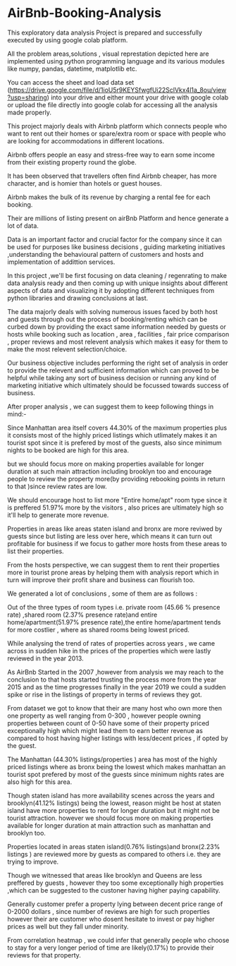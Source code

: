 # AirBnb-Booking-Analysis

This exploratory data analysis Project is prepared and successfully executed by using google colab platform.

All the problem areas,solutions , visual represtation depicted here are implemented using python programming language and its various modules like numpy, pandas, datetime, matplotlib etc.

You can access the sheet and load data set (https://drive.google.com/file/d/1ioU5r9KEYSfwgfUi22SclVkx4l1a_8ou/view?usp=sharing) into your drive and either mount your drive with google colab or upload the file directly into google colab for accessing all the analysis made properly.


This project majorly deals with Airbnb platform which connects people who want to rent out their homes or spare/extra room or space with people who are looking for accommodations in different locations.

Airbnb offers people an easy and stress-free way to earn some income from their existing property round the globe.

It has been observed that travellers often find Airbnb cheaper, has more character, and is homier than hotels or guest houses.

Airbnb makes the bulk of its revenue by charging a rental fee for each booking.

Their are millions of listing present on airBnb Platform and hence generate a lot of data.


Data is an important factor and crucial factor for the company since it can be used for purposes like business decisions , guiding marketing initiatives ,understanding the behavioural pattern of customers and hosts and implementation of addittion services.


In this project ,we'll be first focusing on data cleaning / regenrating to make data analysis ready and then coming up with unique insights about different aspects of data and visualizing it by adopting different techniques from python libraries and drawing conclusions at last.


The data majorly deals with solving numerous issues faced by both host and guests through out the process of booking/renting which can be curbed down by providing the exact same information needed by guests or hosts while booking such as location , area , facilities , fair price comparison , proper reviews and most relevent analysis which makes it easy for them to make the most relevent selection/choice.



Our business objective includes performing the right set of analysis in order to provide the relevent and sufficient information which can proved to be helpful while taking any sort of business decision or running any kind of marketing initiative which ultimately should be focussed towards success of business.


After proper analysis , we can suggest them to keep following things in mind:-

Since Manhattan area itself covers 44.30% of the maximum properties plus it consists most of the highly priced listings which utlimately makes it an tourist spot since it is prefered by most of the guests, also since minimum nights to be booked are high for this area.

but we should focus more on making properties available for longer duration at such main attraction including brooklyn too and encourage people to review the property more(by providing rebooking points in return to that )since review rates are low.

We should encourage host to list more "Entire home/apt" room type since it is preffered 51.97% more by the visitors , also prices are ultimately high so it'll help to generate more revenue.

Properties in areas like areas staten island and bronx are more reviwed by guests since but listing are less over here, which means it can turn out profitable for business if we focus to gather more hosts from these areas to list their properties.

From the hosts perspective, we can suggest them to rent their properties more in tourist prone areas by helping them with analysis report which in turn will improve their profit share and business can flourish too.

We generated a lot of conclusions , some of them are as follows :

Out of the three types of room types i.e. private room (45.66 % presence rate) ,shared room (2.37% presence rate)and entire home/apartment(51.97% presence rate),the entire home/apartment tends for more costlier , where as shared rooms being lowest priced.

While analysing the trend of rates of properties across years , we came across in sudden hike in the prices of the properties which were lastly reviewed in the year 2013.

As AirBnb Started in the 2007 ,however from analysis we may reach to the conclusion to that hosts started trusting the process more from the year 2015 and as the time progresses finally in the year 2019 we could a sudden spike or rise in the listings of property in terms of reviews they got.

From dataset we got to know that their are many host who own more then one property as well ranging from 0-300 , however people owning properties between count of 0-50 have some of their property priced exceptionally high which might lead them to earn better revenue as compared to host having higher listings with less/decent prices , if opted by the guest.

The Manhattan (44.30% listings/properties ) area has most of the highly priced listings where as bronx being the lowest which makes manhattan an tourist spot prefered by most of the guests since minimum nights rates are also high for this area.

Though staten island has more availability scenes across the years and brooklyn(41.12% listings) being the lowest, reason might be host at staten island have more properties to rent for longer duration but it might not be tourist attraction. however we should focus more on making properties available for longer duration at main attraction such as manhattan and brooklyn too.

Properties located in areas staten island(0.76% listings)and bronx(2.23% listings ) are reviewed more by guests as compared to others i.e. they are trying to improve.

Though we witnessed that areas like brooklyn and Queens are less preffered by guests , however they too some exceptionally high properties ,which can be suggested to the custoner having higher paying capability.

Generally customer prefer a property lying between decent price range of 0-2000 dollars , since number of reviews are high for such properties however their are customer who dosent hesitate to invest or pay higher prices as well but they fall under minority.

From correlation heatmap , we could infer that generally people who choose to stay for a very longer period of time are likely(0.17%) to provide their reviews for that property.





